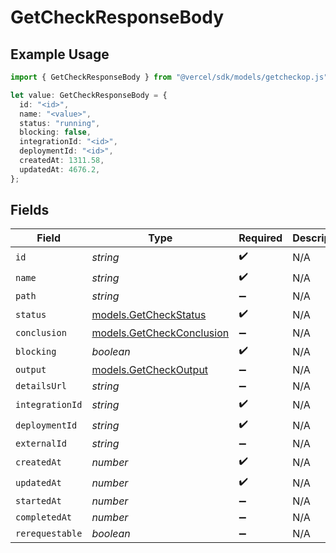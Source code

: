 # GetCheckResponseBody

## Example Usage

```typescript
import { GetCheckResponseBody } from "@vercel/sdk/models/getcheckop.js";

let value: GetCheckResponseBody = {
  id: "<id>",
  name: "<value>",
  status: "running",
  blocking: false,
  integrationId: "<id>",
  deploymentId: "<id>",
  createdAt: 1311.58,
  updatedAt: 4676.2,
};
```

## Fields

| Field                                                        | Type                                                         | Required                                                     | Description                                                  |
| ------------------------------------------------------------ | ------------------------------------------------------------ | ------------------------------------------------------------ | ------------------------------------------------------------ |
| `id`                                                         | *string*                                                     | :heavy_check_mark:                                           | N/A                                                          |
| `name`                                                       | *string*                                                     | :heavy_check_mark:                                           | N/A                                                          |
| `path`                                                       | *string*                                                     | :heavy_minus_sign:                                           | N/A                                                          |
| `status`                                                     | [models.GetCheckStatus](../models/getcheckstatus.md)         | :heavy_check_mark:                                           | N/A                                                          |
| `conclusion`                                                 | [models.GetCheckConclusion](../models/getcheckconclusion.md) | :heavy_minus_sign:                                           | N/A                                                          |
| `blocking`                                                   | *boolean*                                                    | :heavy_check_mark:                                           | N/A                                                          |
| `output`                                                     | [models.GetCheckOutput](../models/getcheckoutput.md)         | :heavy_minus_sign:                                           | N/A                                                          |
| `detailsUrl`                                                 | *string*                                                     | :heavy_minus_sign:                                           | N/A                                                          |
| `integrationId`                                              | *string*                                                     | :heavy_check_mark:                                           | N/A                                                          |
| `deploymentId`                                               | *string*                                                     | :heavy_check_mark:                                           | N/A                                                          |
| `externalId`                                                 | *string*                                                     | :heavy_minus_sign:                                           | N/A                                                          |
| `createdAt`                                                  | *number*                                                     | :heavy_check_mark:                                           | N/A                                                          |
| `updatedAt`                                                  | *number*                                                     | :heavy_check_mark:                                           | N/A                                                          |
| `startedAt`                                                  | *number*                                                     | :heavy_minus_sign:                                           | N/A                                                          |
| `completedAt`                                                | *number*                                                     | :heavy_minus_sign:                                           | N/A                                                          |
| `rerequestable`                                              | *boolean*                                                    | :heavy_minus_sign:                                           | N/A                                                          |